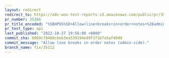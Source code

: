 ```yaml
---
layout: redirect
redirect_to: https://a8c-woo-test-reports.s3.amazonaws.com/public/pr/35366/api/index.html
pr_number: 35366
pr_title_encoded: "%5BHPOS%5D+Allow+line+breaks+in+order+notes+%28admin-side%29"
pr_test_type: api
last_published: "2022-10-27 19:56:00 +0000"
commit_sha: 6069c7840dcbeb3ea539194e89f373e7a5af40dd
commit_message: "Allow line breaks in order notes (admin-side)."
branch_name: fix/35112
---
```

